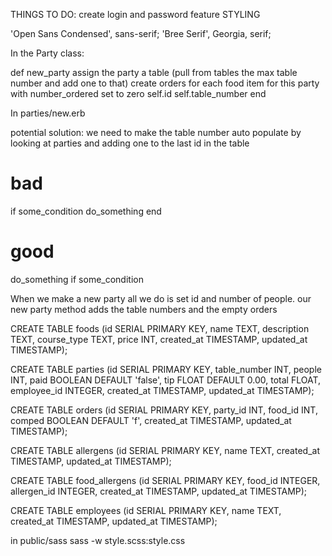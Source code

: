 THINGS TO DO:
create login and password feature
STYLING


'Open Sans Condensed', sans-serif;
'Bree Serif', Georgia, serif;



In the Party class:  

  def new_party
    assign the party a table (pull from tables the max table number and add one to that)
    create orders for each food item for this party with number_ordered set to zero
    self.id
    self.table_number
  end


In parties/new.erb

potential solution:
we need to make the table number auto populate by looking at parties and adding one to the last id in the table

  # bad
  if some_condition
    do_something
  end

  # good
  do_something if some_condition


When we make a new party all we do is set id and number of people.  our new party method adds the table numbers and the empty orders


CREATE TABLE foods 
(id SERIAL PRIMARY KEY, name TEXT, description TEXT, course_type TEXT, price INT, created_at TIMESTAMP, updated_at TIMESTAMP);

CREATE TABLE parties
(id SERIAL PRIMARY KEY, table_number INT, people INT, paid BOOLEAN DEFAULT 'false', tip FLOAT DEFAULT 0.00, total FLOAT, employee_id INTEGER, created_at TIMESTAMP, updated_at TIMESTAMP);

CREATE TABLE orders
(id SERIAL PRIMARY KEY, party_id INT, food_id INT, comped BOOLEAN DEFAULT 'f', created_at TIMESTAMP, updated_at TIMESTAMP);

CREATE TABLE allergens
(id SERIAL PRIMARY KEY, name TEXT, created_at TIMESTAMP, updated_at TIMESTAMP);

CREATE TABLE food_allergens
(id SERIAL PRIMARY KEY, food_id INTEGER, allergen_id INTEGER, created_at TIMESTAMP, updated_at TIMESTAMP);

CREATE TABLE employees
(id SERIAL PRIMARY KEY, name TEXT, created_at TIMESTAMP, updated_at TIMESTAMP);

in public/sass 
sass -w style.scss:style.css

